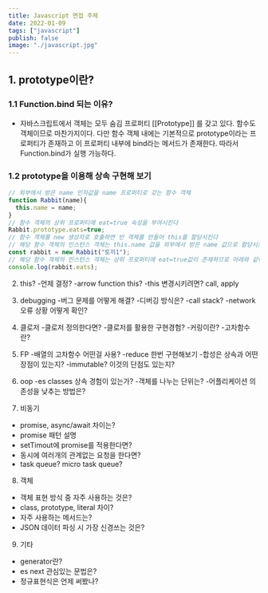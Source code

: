 ```yaml
---
title: Javascript 면접 주제
date: 2022-01-09
tags: ["javascript"]
publish: false
image: "./javascript.jpg"
---
```


## 1. prototype이란?
### 1.1 Function.bind 되는 이유?
- 자바스크립트에서 객체는 모두 숨김 프로퍼티 [[Prototype]] 를 갖고 있다. 함수도 객체이므로 마찬가지이다. 다만 함수 객체 내에는 기본적으로 prototype이라는 프로퍼티가 존재하고 이 프로퍼티 내부에 bind라는 메서드가 존재한다. 따라서 Function.bind가 실행 가능하다.

### 1.2 prototype을 이용해 상속 구현해 보기
```js
// 외부에서 받은 name 인자값을 name 프로퍼티로 갖는 함수 객체
function Rabbit(name){
  this.name = name;
}
// 함수 객체의 상위 프로퍼티에 eat=true 속성을 부여시킨다
Rabbit.prototype.eats=true;
// 함수 객체를 new 생성자로 호출하면 빈 객체를 만들어 this를 할당시킨다
// 해당 함수 객체의 인스턴스 객체는 this.name 값을 외부에서 받은 name 값으로 할당시키므로 this.name은 토끼1이 된다.
const rabbit = new Rabbit("토끼1");
// 해당 함수 객체의 인스턴스 객체는 상위 프로퍼티에 eat=true값이 존재하므로 아래와 같이 접근이 가능하다
console.log(rabbit.eats);
```

2. this?
-언제 결정?
-arrow function this?
-this 변경시키려면? call, apply

3. debugging
-버그 문제를 어떻게 해결?
-디버깅 방식은?
-call stack?
-network 오류 상황 어떻게 확인?

4. 클로저
-클로저 정의한다면?
-클로저를 활용한 구현경험?
-커링이란?
-고차함수란?

5. FP
-배열의 고차함수 어떤걸 사용?
-reduce 한번 구현해보기
-합성은 상속과 어떤 장점이 있는지?
-immutable? 이것의 단점도 있는지?

6. oop
-es classes 상속 경험이 있는가?
-객체를 나누는 단위는?
-어플리케이션 의존성을 낮추는 방법은?

7. 비동기
- promise, async/await 차이는?
- promise 패턴 설명
- setTimout에 promise를 적용한다면?
- 동시에 여러개의 관계없는 요청을 한다면?
- task queue? micro task queue?

8. 객체
- 객체 표현 방식 중 자주 사용하는 것은?
- class, prototype, literal 차이?
- 자주 사용하는 메서드는?
- JSON 데이터 파싱 시 가장 신경쓰는 것은?

9. 기타
- generator란?
- es next 관심있는 문법은?
- 정규표현식은 언제 써봤나?
